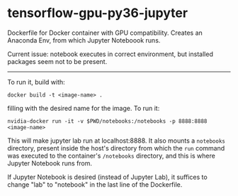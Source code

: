 # tensorflow-gpu-py36-jupyter
Dockerfile for Docker container with GPU compatibility. Creates an Anaconda Env, from which Jupyter Noteboook runs.

Current issue: notebook executes in correct environment, but installed packages seem not to be present.

---

To run it, build with:

`docker build -t <image-name> .`

filling <image-name> with the desired name for the image. To run it:

`nvidia-docker run -it -v $PWD/notebooks:/notebooks -p 8888:8888 <image-name>`

This will make jupyter lab run at localhost:8888. It also mounts a `notebooks` directory, present inside the host's directory from which the `run` command was executed to the container's `/notebooks` directory, and this is where Jupyter Notebook runs from.

If Jupyter Notebook is desired (instead of Jupyter Lab), it suffices to change "lab" to "notebook" in the last line of the Dockerfile.

